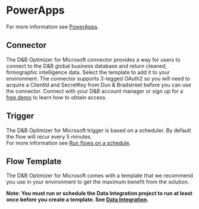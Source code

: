 # PowerApps

For more information see [PowerApps](https://powerapps.microsoft.com/en-us/).

## Connector
The D&B Optimizer for Microsoft connector provides a way for users to connect to the D&B global business database and return cleaned, firmographic intelligence data. Select the template to add it to your environment. The connector supports 3-legged OAuth2 so you will need to acquire a ClientId and SecretKey from Dun & Bradstreet before you can use the connector. Connect with your D&B account manager or sign up for a [free demo](http://www.dnb.com/marketing/media/dnb-optimizer-for-microsoft-cds-demo.html) to learn how to obtain access.

## Trigger
The D&B Optimizer for Microsoft trigger is based on a scheduler. By default the flow will recur every 5 minutes.  
For more information see [Run flows on a schedule](https://flow.microsoft.com/en-us/documentation/run-tasks-on-a-schedule/).

## Flow Template
The D&B Optimizer for Microsoft comes with a template that we recommend you use in your environment to get the maximum benefit from the solution.

**Note: You must run or schedule the Data Integration project to run at least once before you create a template. See [Data Integration](ecosystem/di.md).**